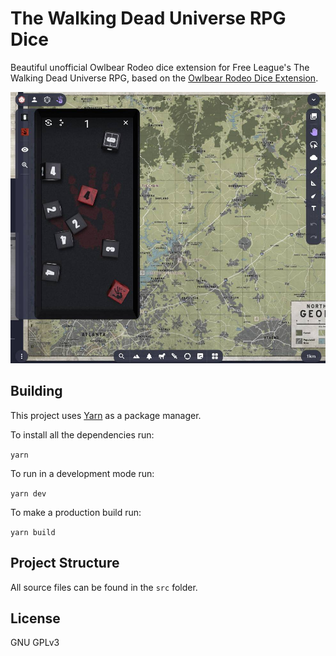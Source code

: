 # The Walking Dead Universe RPG Dice

Beautiful unofficial Owlbear Rodeo dice extension for Free League's The Walking Dead Universe RPG, based on the [Owlbear Rodeo Dice Extension](https://github.com/owlbear-rodeo/dice).

![Example](/docs/header.jpg)

## Building

This project uses [Yarn](https://yarnpkg.com/) as a package manager.

To install all the dependencies run:

`yarn`

To run in a development mode run:

`yarn dev`

To make a production build run:

`yarn build`

## Project Structure

All source files can be found in the `src` folder.

## License

GNU GPLv3